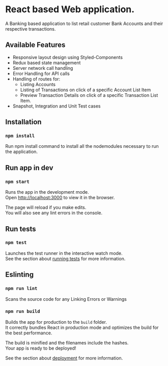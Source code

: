 # React based Web application.

A Banking based application to list retail customer Bank Accounts and their respective transactions.

## Available Features

* Responsive layout design using Styled-Components
* Redux based state management
* Server network call handling
* Error Handling for API calls
* Handling of routes for:
  * Listing Accounts
  * Listing of Transactions on click of a specific Account List Item
  * Preview Transaction Details on click of a specific Transaction List Item.
* Snapshot, Integration and Unit Test cases

## Installation

### `npm install`

Run npm install command to install all the nodemodules necessary to run the application.

## Run app in dev

### `npm start`

Runs the app in the development mode.\
Open [http://localhost:3000](http://localhost:3000) to view it in the browser.

The page will reload if you make edits.\
You will also see any lint errors in the console.

## Run tests

### `npm test`

Launches the test runner in the interactive watch mode.\
See the section about [running tests](https://facebook.github.io/create-react-app/docs/running-tests) for more information.

## Eslinting

### `npm run lint`

Scans the source code for any Linking Errors or Warnings

### `npm run build`

Builds the app for production to the `build` folder.\
It correctly bundles React in production mode and optimizes the build for the best performance.

The build is minified and the filenames include the hashes.\
Your app is ready to be deployed!

See the section about [deployment](https://facebook.github.io/create-react-app/docs/deployment) for more information.


